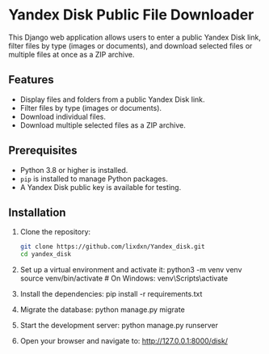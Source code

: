 # Yandex Disk Public File Downloader

This Django web application allows users to enter a public Yandex Disk link, filter files by type (images or documents), and download selected files or multiple files at once as a ZIP archive.

## Features
- Display files and folders from a public Yandex Disk link.
- Filter files by type (images or documents).
- Download individual files.
- Download multiple selected files as a ZIP archive.

## Prerequisites
- Python 3.8 or higher is installed.
- `pip` is installed to manage Python packages.
- A Yandex Disk public key is available for testing.

## Installation
1. Clone the repository:
   ```bash
   git clone https://github.com/lixdxn/Yandex_disk.git
   cd yandex_disk
   
2. Set up a virtual environment and activate it:
   python3 -m venv venv
   source venv/bin/activate  # On Windows: venv\Scripts\activate
   
4. Install the dependencies:
   pip install -r requirements.txt

5. Migrate the database:
   python manage.py migrate

6. Start the development server:
   python manage.py runserver

7. Open your browser and navigate to:
   http://127.0.0.1:8000/disk/

  
